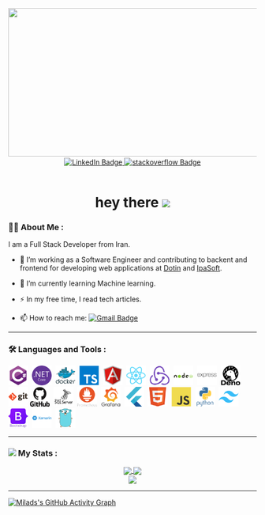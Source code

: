 
<div align="center">
  <img src="https://media.giphy.com/media/dWesBcTLavkZuG35MI/giphy.gif" width="600" height="300"/>
</div>
<div id="badges" align="center">
  <a href="https://www.linkedin.com/in/milad-bahaloo-761a6a1ab/">
    <img src="https://img.shields.io/badge/LinkedIn-blue?style=for-the-badge&logo=linkedin&logoColor=white" alt="LinkedIn Badge"/>
  </a>
    <a href="https://stackoverflow.com/users/13364890/milad-baharlo">
    <img src="https://img.shields.io/badge/stackoverflow-lightgray?style=for-the-badge&logo=stackoverflow" alt="stackoverflow Badge"/>
  </a>
</div>
<div align="center">
  <img src="https://komarev.com/ghpvc/?username=bornwish2&style=flat-square&color=blue" alt=""/>
</div>
<h1 align="center">
  hey there
  <img src="https://media.giphy.com/media/hvRJCLFzcasrR4ia7z/giphy.gif" width="30px"/>
</h1>

### :man_technologist: About Me :
I am a Full Stack Developer from Iran.

- :telescope: I’m working as a Software Engineer and contributing to backent and frontend for developing web applications at [Dotin](https://www.dotin.ir/) and [IpaSoft](https://ipasoft.co/).

- :seedling: I’m currently learning Machine learning.

- :zap: In my free time, I read tech articles.

- :mailbox: How to reach me: [![Gmail Badge](https://img.shields.io/badge/-Milad-red?style=flat&logo=gmail&logoColor=white)](mailto:milad.b7603@gmail.com)

---

### :hammer_and_wrench: Languages and Tools :
<div>
  <img src="https://github.com/devicons/devicon/blob/master/icons/csharp/csharp-original.svg" title="CSharp" alt="CSharp" width="40" height="40"/>&nbsp;
    <img src="https://github.com/devicons/devicon/blob/master/icons/dotnetcore/dotnetcore-original.svg" title="dotNET" alt="dotNET" width="40" height="40"/>&nbsp;
      <img src="https://github.com/devicons/devicon/blob/master/icons/docker/docker-original-wordmark.svg" title="docker" alt="docker" width="40" height="40"/>&nbsp;
                <img src="https://github.com/devicons/devicon/blob/master/icons/typescript/typescript-original.svg" title="Typescript" alt="Typescript" width="40" height="40"/>&nbsp;
        <img src="https://github.com/devicons/devicon/blob/master/icons/angularjs/angularjs-original.svg" title="Angular" alt="Angular" width="40" height="40"/>&nbsp;
 <img src="https://github.com/devicons/devicon/blob/master/icons/react/react-original.svg" title="React" alt="React" width="40" height="40"/>&nbsp;
  <img src="https://github.com/devicons/devicon/blob/master/icons/redux/redux-original.svg" title="Redux" alt="Redux" width="40" height="40"/>&nbsp;
        <img src="https://github.com/devicons/devicon/blob/master/icons/nodejs/nodejs-original-wordmark.svg" title="NodeJS" alt="NodeJS" width="40" height="40"/>&nbsp;
            <img src="https://github.com/devicons/devicon/blob/master/icons/express/express-original-wordmark.svg" title="express" alt="express" width="40" height="40"/>&nbsp;
              <img src="https://github.com/devicons/devicon/blob/master/icons/denojs/denojs-original-wordmark.svg" title="Deno" alt="Deno" width="40" height="40"/>&nbsp;
     <img src="https://github.com/devicons/devicon/blob/master/icons/git/git-original-wordmark.svg" title="Git" **alt="Git" width="40" height="40"/>
                <img src="https://github.com/devicons/devicon/blob/master/icons/github/github-original-wordmark.svg" title="GitHub" alt="GitHub" width="40" height="40"/>&nbsp;
                  <img src="https://github.com/devicons/devicon/blob/master/icons/microsoftsqlserver/microsoftsqlserver-plain-wordmark.svg" title="SQL Server" alt="SQL Server" width="40" height="40"/>&nbsp;
                    <img src="https://github.com/devicons/devicon/blob/master/icons/prometheus/prometheus-original-wordmark.svg" title="Prometheus" alt="Prometheus" width="40" height="40"/>&nbsp;
  <img src="https://github.com/devicons/devicon/blob/master/icons/grafana/grafana-original-wordmark.svg" title="Grafana" alt="Grafana" width="40" height="40"/>&nbsp;
  <img src="https://github.com/devicons/devicon/blob/master/icons/flutter/flutter-original.svg" title="Flutter" alt="Flutter" width="40" height="40"/>&nbsp;
  <img src="https://github.com/devicons/devicon/blob/master/icons/html5/html5-original.svg" title="HTML5" alt="HTML" width="40" height="40"/>&nbsp;
  <img src="https://github.com/devicons/devicon/blob/master/icons/javascript/javascript-original.svg" title="JavaScript" alt="JavaScript" width="40" height="40"/>&nbsp;
  <img src="https://github.com/devicons/devicon/blob/master/icons/python/python-original-wordmark.svg" title="python" alt="python" width="40" height="40"/>&nbsp;
  <img src="https://github.com/devicons/devicon/blob/master/icons/tailwindcss/tailwindcss-plain.svg" title="Tailwindcss" alt="Tailwindcss" width="40" height="40"/>&nbsp;
    <img src="https://github.com/devicons/devicon/blob/master/icons/bootstrap/bootstrap-original-wordmark.svg" title="Bootstrap" alt="Bootstrap" width="40" height="40"/>&nbsp;
        <img src="https://github.com/devicons/devicon/blob/master/icons/xamarin/xamarin-original-wordmark.svg" title="Xamarin" alt="Xamarin" width="40" height="40"/>&nbsp;
            <img src="https://github.com/devicons/devicon/blob/master/icons/go/go-original.svg" title="GOlang" alt="GOlang" width="40" height="40"/>&nbsp;
</div>

---

### <img src="https://media.giphy.com/media/WUlplcMpOCEmTGBtBW/giphy.gif" width="30"> My Stats :
<div align="center">
  <a href="https://github.com/bornwish2/bornwish2">
    <img align="center" src="https://github-readme-stats.vercel.app/api?username=bornwish2&show_icons=true&layout=compact&theme=vision-friendly-dark" />
  </a>
    <a href="https://github.com/bornwish2/bornwish2">
    <img align="center" src="http://github-readme-streak-stats.herokuapp.com?user=bornwish2&theme=dark&background=000000" />
  </a>
</div>
<div align="center">
  <a href="https://github.com/bornwish2/bornwish2">
    <img align="center" src="https://github-readme-stats.vercel.app/api/top-langs/?username=bornwish2&layout=compact&theme=vision-friendly-dark" />
  </a>
</div>

---
[![Milads's GitHub Activity Graph](https://activity-graph.herokuapp.com/graph?username=bornwish2&theme=react-dark&title_color=e9b71e&color=ffffff&line=8d6ddf)](https://git.io/praveenscience)
